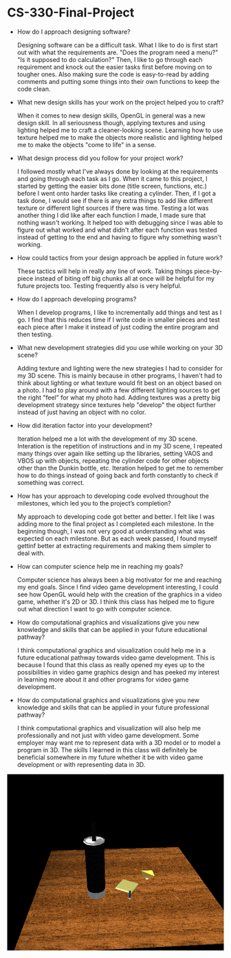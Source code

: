# CS-330-Final-Project
- How do I approach designing software?

  Designing software can be a difficult task. What I like to do is first start out with what the requirements are. "Does the program need a menu?" "Is it supposed to do calculation?" Then, I like to go through each requirement and knock out the easier tasks first before moving on to tougher ones. Also making sure the code is easy-to-read by adding comments and putting some things into their own functions to keep the code clean. 

- What new design skills has your work on the project helped you to craft?
    
    When it comes to new design skills, OpenGL in general was a new design skill. In all seriousness though, applying textures and using lighting helped me to craft a cleaner-looking scene. Learning how to use texture helped me to make the objects more realistic and lighting helped me to make the objects "come to life" in a sense. 

- What design process did you follow for your project work?
  
  I followed mostly what I've always done by looking at the requirements and going through each task as I go. When it came to this project, I started by getting the easier bits done (title screen, functions, etc.) before I went onto harder tasks like creating a cylinder. Then, if I got a task done, I would see if there is any extra things to add like different texture or different light sources if there was time. Testing a lot was another thing I did like after each function I made, I made sure that nothing wasn't working. It helped too with debugging since I was able to figure out what worked and what didn't after each function was tested instead of getting to the end and having to figure why something wasn't working.

- How could tactics from your design approach be applied in future work?
  
  These tactics will help in really any line of work. Taking things piece-by-piece instead of biting off big chunks all at once will be helpful for my future projects too. Testing frequently also is very helpful.

- How do I approach developing programs?

  When I develop programs, I like to incrementally add things and test as I go. I find that this reduces time if I write code in smaller pieces and test each piece after I make it instead of just coding the entire program and then testing. 

- What new development strategies did you use while working on your 3D scene?

  Adding texture and lighting were the new strategies I had to consider for my 3D scene. This is mainly because in other programs, I haven't had to think about lighting or what texture would fit best on an object based on a photo. I had to play around with a few different lighting sources to get the right "feel" for what my photo had. Adding textures was a pretty big development strategy since textures help "develop" the object further instead of just having an object with no color. 

- How did iteration factor into your development?

  Iteration helped me a lot with the development of my 3D scene. Interation is the repetition of instructions and in my 3D scene, I repeated many things over again like setting up the libraries, setting VAOS and VBOS up with objects, repeating the cylinder code for other objects other than the Dunkin bottle, etc. Iteration helped to get me to remember how to do things instead of going back and forth constantly to check if something was correct. 

- How has your approach to developing code evolved throughout the milestones, which led you to the project’s completion?

    My approach to developing code got better and better. I felt like I was adding more to the final project as I completed each milestone. In the beginning though, I was  not very good at understanding what was expected on each milestone. But as each week passed, I found myself gettinf better at extracting requirements and making them simpler to deal with. 

- How can computer science help me in reaching my goals?

    Computer science has always been a big motivator for me and reaching my end goals. Since I find video game development interesting, I could see how OpenGL would help with the creation of the graphics in a video game, whether it's 2D or 3D. I think this class has helped me to figure out what direction I want to go with computer science. 

- How do computational graphics and visualizations give you new knowledge and skills that can be applied in your future educational pathway?

  I think computational graphics and visualization could help me in a future educational pathway towards video game development. This is because I found that this class as really opened my eyes up to the possibilities in video game graphics design and has peeked my interest in learning more about it and other programs for video game development. 

- How do computational graphics and visualizations give you new knowledge and skills that can be applied in your future professional pathway?
  
  I think computational graphics and visualization will also help me professionally and not just with video game development. Some employer may want me to represent data with a 3D model or to model a program in 3D. The skills I learned in this class will definitely be beneficial somewhere in my future whether it be with video game development or with representing data in 3D. 


<img src= "project-picture/final project CS 330.png">

